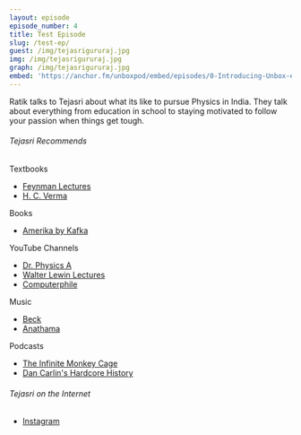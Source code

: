 ```yaml
---
layout: episode
episode_number: 4
title: Test Episode
slug: /test-ep/
guest: /img/tejasrigururaj.jpg
img: /img/tejasrigururaj.jpg
graph: /img/tejasrigururaj.jpg
embed: 'https://anchor.fm/unboxpod/embed/episodes/0-Introducing-Unbox-e1naje'
---
```

Ratik talks to Tejasri about what its like to pursue Physics in India. They talk about everything from education in school to staying motivated to follow your passion when things get tough.

###### Tejasri Recommends

Textbooks

- [Feynman Lectures](https://amzn.to/2zeGkmY)
- [H. C. Verma](https://amzn.to/2KBkEXe)

Books

- [Amerika by Kafka](https://amzn.to/2zejeg8)

YouTube Channels

- [Dr. Physics A](https://www.youtube.com/user/DrPhysicsA)
- [Walter Lewin Lectures](https://bit.ly/2ur7Xpm)
- [Computerphile](https://www.youtube.com/user/Computerphile)

Music

- [Beck](https://itunes.apple.com/in/artist/beck/312095)
- [Anathama](https://itunes.apple.com/us/artist/anathema/428003344)

Podcasts

- [The Infinite Monkey Cage](https://www.bbc.co.uk/programmes/b00snr0w)
- [Dan Carlin's Hardcore History](https://www.dancarlin.com/hardcore-history-series/)

###### Tejasri on the Internet

- [Instagram](https://instagram.com/@darkmatter_96)
